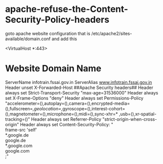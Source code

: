 # apache-refuse-the-Content-Security-Policy-headers


goto apache website configuration
that is 
/etc/apache2/sites-available/domain.conf
and add this 

<VirtualHost *:443>
  # Website Domain Name
  ServerName    infotrain.fssai.gov.in
  ServerAlias   www.infotrain.fssai.gov.in
  Header unset X-Forwarded-Host
  ##Apache Security headers##
    Header always set Strict-Transport-Security "max-age=31536000"
    Header always set X-Frame-Options "deny"
    Header always set Permissions-Policy "accelerometer=(),autoplay=(),camera=(),encrypted-media=(),fullscreen=*,geolocation=*,gyroscope=(),interest-cohort=(),magnetometer=(),microphone=(),midi=(),sync-xhr=*    ,usb=(),xr-spatial-tracking=()"
    Header always set Referrer-Policy "strict-origin-when-cross-origin"
   Header always set Content-Security-Policy: "\
   frame-src 'self' \
     *.google.de   \
       google.de   \
     *.google.com  \
       google.com  \
;"
 
  </Directory>

